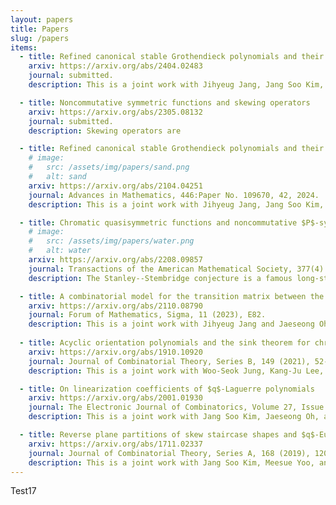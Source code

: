 ```yaml
---
layout: papers
title: Papers
slug: /papers
items:
  - title: Refined canonical stable Grothendieck polynomials and their duals, Part 2
    arxiv: https://arxiv.org/abs/2404.02483
    journal: submitted.
    description: This is a joint work with Jihyeug Jang, Jang Soo Kim, Minho Song, and U-Keun Song.

  - title: Noncommutative symmetric functions and skewing operators
    arxiv: https://arxiv.org/abs/2305.08132
    journal: submitted.
    description: Skewing operators are 

  - title: Refined canonical stable Grothendieck polynomials and their duals, Part 1
    # image:
    #   src: /assets/img/papers/sand.png
    #   alt: sand
    arxiv: https://arxiv.org/abs/2104.04251
    journal: Advances in Mathematics, 446:Paper No. 109670, 42, 2024.
    description: This is a joint work with Jihyeug Jang, Jang Soo Kim, Minho Song, and U-Keun Song.

  - title: Chromatic quasisymmetric functions and noncommutative $P$-symmetric functions
    # image:
    #   src: /assets/img/papers/water.png
    #   alt: water
    arxiv: https://arxiv.org/abs/2208.09857
    journal: Transactions of the American Mathematical Society, 377(4):2855–2896, 2024.
    description: The Stanley--Stembridge conjecture is a famous long-standing conjecture in algebraic combinatorics.

  - title: A combinatorial model for the transition matrix between the Specht and $SL_2$-web bases
    arxiv: https://arxiv.org/abs/2110.08790
    journal: Forum of Mathematics, Sigma, 11 (2023), E82.
    description: This is a joint work with Jihyeug Jang and Jaeseong Oh.
  
  - title: Acyclic orientation polynomials and the sink theorem for chromatic symmetric functions
    arxiv: https://arxiv.org/abs/1910.10920
    journal: Journal of Combinatorial Theory, Series B, 149 (2021), 52-75.
    description: This is a joint work with Woo-Seok Jung, Kang-Ju Lee, Jaeseong Oh, and Sang-Hoon Yu.

  - title: On linearization coefficients of $q$-Laguerre polynomials
    arxiv: https://arxiv.org/abs/2001.01930
    journal: The Electronic Journal of Combinatorics, Volume 27, Issue 2 (2020), P2.22.
    description: This is a joint work with Jang Soo Kim, Jaeseong Oh, and Sang-Hoon Yu.

  - title: Reverse plane partitions of skew staircase shapes and $q$-Euler numbers
    arxiv: https://arxiv.org/abs/1711.02337
    journal: Journal of Combinatorial Theory, Series A, 168 (2019), 120-163.
    description: This is a joint work with Jang Soo Kim, Meesue Yoo, and Sun-mi Yun .
---
```


<!-- The list of my works including preprints. -->
Test17
<br />
<br />
